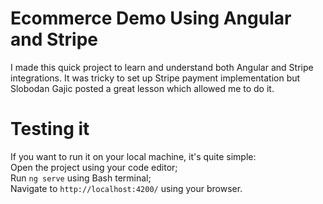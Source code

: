 # Ecommerce Demo Using Angular and Stripe
I made this quick project to learn and understand both Angular and Stripe integrations. It was tricky to set up Stripe payment implementation but Slobodan Gajic posted a great lesson which allowed me to do it.
<br/>
# Testing it
If you want to run it on your local machine, it's quite simple:<br/>
Open the project using your code editor;<br/>
Run `ng serve` using Bash terminal;<br/>
Navigate to `http://localhost:4200/` using your browser.<br/>
<br/>

